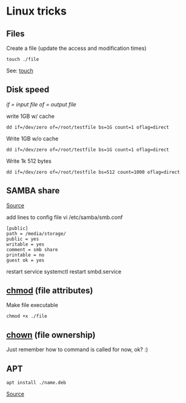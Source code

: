 Linux tricks
============

Files
-----

Create a file (update the access and modification times)

    touch ./file

See: [touch](https://ss64.com/bash/touch.html)


Disk speed
----------

*if = input file*
*of = output file*

write 1GB w/ cache

    dd if=/dev/zero of=/root/testfile bs=1G count=1 oflag=direct

Write 1GB w/o cache

    dd if=/dev/zero of=/root/testfile bs=1G count=1 oflag=direct

Write 1k 512 bytes

    dd if=/dev/zero of=/root/testfile bs=512 count=1000 oflag=direct

SAMBA share
-----------

[Source](http://archive.is/ZHuFF)

add lines to config file
    vi /etc/samba/smb.conf

    [public]
    path = /media/storage/ 
    public = yes
    writable = yes
    comment = smb share
    printable = no
    guest ok = yes

restart service
    systemctl restart smbd.service

[chmod](https://ss64.com/bash/chmod.html) (file attributes)
-----------------------

Make file executable

    chmod +x ./file

[chown](https://ss64.com/bash/chown.html) (file ownership)
----------------------

Just remember how to command is called for now, ok? :)

APT
---

    apt install ./name.deb

[Source](http://archive.is/R3s7R)